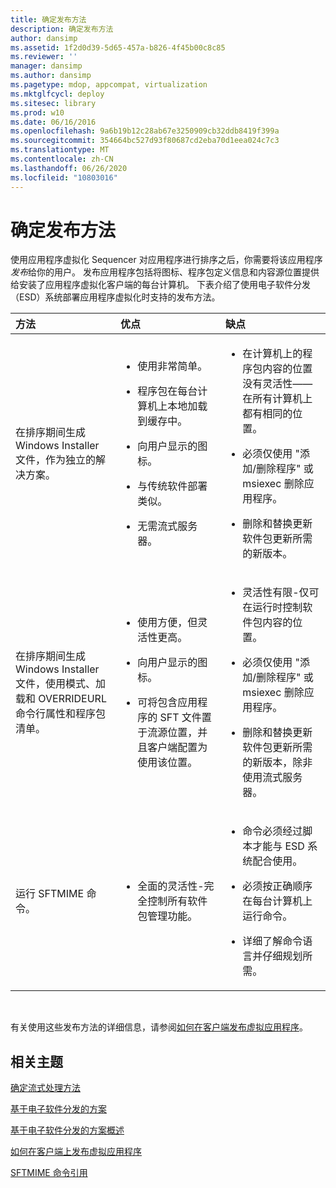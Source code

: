 ```yaml
---
title: 确定发布方法
description: 确定发布方法
author: dansimp
ms.assetid: 1f2d0d39-5d65-457a-b826-4f45b00c8c85
ms.reviewer: ''
manager: dansimp
ms.author: dansimp
ms.pagetype: mdop, appcompat, virtualization
ms.mktglfcycl: deploy
ms.sitesec: library
ms.prod: w10
ms.date: 06/16/2016
ms.openlocfilehash: 9a6b19b12c28ab67e3250909cb32ddb8419f399a
ms.sourcegitcommit: 354664bc527d93f80687cd2eba70d1eea024c7c3
ms.translationtype: MT
ms.contentlocale: zh-CN
ms.lasthandoff: 06/26/2020
ms.locfileid: "10803016"
---
```

# 确定发布方法


使用应用程序虚拟化 Sequencer 对应用程序进行排序之后，你需要将该应用程序*发布*给你的用户。 发布应用程序包括将图标、程序包定义信息和内容源位置提供给安装了应用程序虚拟化客户端的每台计算机。 下表介绍了使用电子软件分发（ESD）系统部署应用程序虚拟化时支持的发布方法。

<table>
<colgroup>
<col width="33%" />
<col width="33%" />
<col width="33%" />
</colgroup>
<thead>
<tr class="header">
<th align="left">方法</th>
<th align="left">优点</th>
<th align="left">缺点</th>
</tr>
</thead>
<tbody>
<tr class="odd">
<td align="left"><p>在排序期间生成 Windows Installer 文件，作为独立的解决方案。</p></td>
<td align="left"><ul>
<li><p>使用非常简单。</p></li>
<li><p>程序包在每台计算机上本地加载到缓存中。</p></li>
<li><p>向用户显示的图标。</p></li>
<li><p>与传统软件部署类似。</p></li>
<li><p>无需流式服务器。</p></li>
</ul></td>
<td align="left"><ul>
<li><p>在计算机上的程序包内容的位置没有灵活性——在所有计算机上都有相同的位置。</p></li>
<li><p>必须仅使用 "添加/删除程序" 或 msiexec 删除应用程序。</p></li>
<li><p>删除和替换更新软件包更新所需的新版本。</p></li>
</ul></td>
</tr>
<tr class="even">
<td align="left"><p>在排序期间生成 Windows Installer 文件，使用模式、加载和 OVERRIDEURL 命令行属性和程序包清单。</p></td>
<td align="left"><ul>
<li><p>使用方便，但灵活性更高。</p></li>
<li><p>向用户显示的图标。</p></li>
<li><p>可将包含应用程序的 SFT 文件置于流源位置，并且客户端配置为使用该位置。</p></li>
</ul></td>
<td align="left"><ul>
<li><p>灵活性有限-仅可在运行时控制软件包内容的位置。</p></li>
<li><p>必须仅使用 "添加/删除程序" 或 msiexec 删除应用程序。</p></li>
<li><p>删除和替换更新软件包更新所需的新版本，除非使用流式服务器。</p></li>
</ul></td>
</tr>
<tr class="odd">
<td align="left"><p>运行 SFTMIME 命令。</p></td>
<td align="left"><ul>
<li><p>全面的灵活性-完全控制所有软件包管理功能。</p></li>
</ul></td>
<td align="left"><ul>
<li><p>命令必须经过脚本才能与 ESD 系统配合使用。</p></li>
<li><p>必须按正确顺序在每台计算机上运行命令。</p></li>
<li><p>详细了解命令语言并仔细规划所需。</p></li>
</ul></td>
</tr>
</tbody>
</table>

 

有关使用这些发布方法的详细信息，请参阅[如何在客户端发布虚拟应用程序](how-to-publish-a-virtual-application-on-the-client.md)。

## 相关主题


[确定流式处理方法](determine-your-streaming-method.md)

[基于电子软件分发的方案](electronic-software-distribution-based-scenario.md)

[基于电子软件分发的方案概述](electronic-software-distribution-based-scenario-overview.md)

[如何在客户端上发布虚拟应用程序](how-to-publish-a-virtual-application-on-the-client.md)

[SFTMIME 命令引用](sftmime--command-reference.md)

 

 





